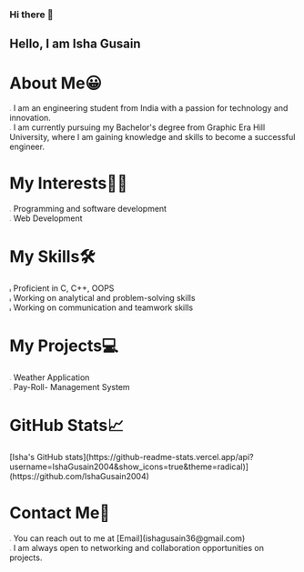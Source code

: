 ### Hi there 👋


<h2>Hello, I am Isha Gusain</h2>

<h1>About Me😀</h1>
<span style="font-size: 30%;">⭐</span>
I am an engineering student from India with a passion for technology and innovation.<br>
<span style="font-size: 30%;">⭐</span>
I am currently pursuing my Bachelor's degree from Graphic Era Hill University, where I am gaining knowledge and skills to become a successful engineer.

<h1>My Interests🧑‍🔧</h1>
<span style="font-size: 30%;">⭐</span>
Programming and software development<br>
<span style="font-size: 30%;">⭐</span>
Web Development 

<h1>My Skills🛠️</h1>
<span style="font-size: 30%;">💫</span>
Proficient in C, C++, OOPS<br>
<span style="font-size: 30%;">💫</span>
Working on analytical and problem-solving skills<br>
<span style="font-size: 30%;">💫</span>
Working on  communication and teamwork skills<br>

<h1>My Projects💻</h1>
<span style="font-size: 30%;">⭐</span>
Weather Application<br>
<span style="font-size: 30%;">⭐</span>
Pay-Roll- Management System


<h1>GitHub Stats📈</h1>
[Isha's GitHub stats](https://github-readme-stats.vercel.app/api?username=IshaGusain2004&show_icons=true&theme=radical)](https://github.com/IshaGusain2004)


<h1>Contact Me💌</h1>
<span style="font-size: 30%;">⭐</span>
You can reach out to me at [Email](ishagusain36@gmail.com) <br>
<span style="font-size: 30%;">⭐</span>
I am always open to networking and collaboration opportunities on projects.

